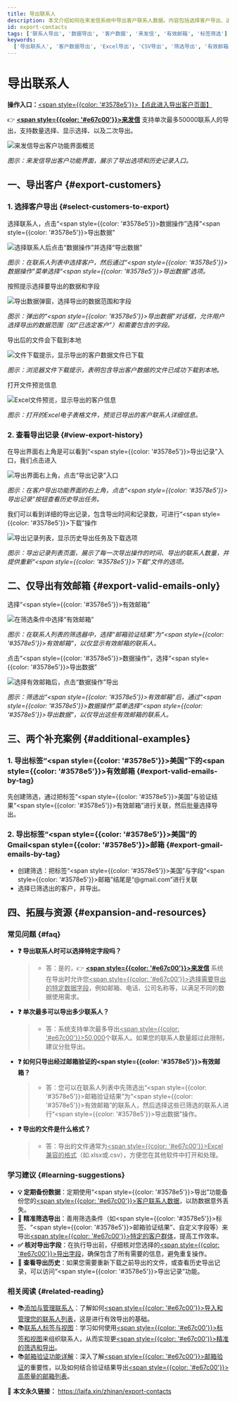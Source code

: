 ```yaml
---
title: 导出联系人
description: 本文介绍如何在来发信系统中导出客户联系人数据。内容包括选择客户导出、选择导出字段、查看导出记录、仅导出有效邮箱，以及通过筛选条件（如标签、邮箱后缀）导出特定客户群的操作方法。
id: export-contacts
tags: ['联系人导出', '数据导出', '客户数据', '来发信', '有效邮箱', '标签筛选']
keywords:
  ['导出联系人', '客户数据导出', 'Excel导出', 'CSV导出', '筛选导出', '有效邮箱导出', '来发信教程']
---
```


# 导出联系人

**操作入口：**[<span style={{color: '#3578e5'}}>【点此进入导出客户页面】</span>](https://www.laifa.xin/web-daorulishi-import-history)

👉 [**<span style={{color: '#e67c00'}}>来发信</span>**](https://laifaxin.com) 支持单次最多50000联系人的导出，支持数量选择、显示选择、以及二次导出。

![来发信导出客户功能界面概览](https://cos.files.maozhishi.com/public/attachments/xsj/1664451416039.png)

_图示：来发信导出客户功能界面，展示了导出选项和历史记录入口。_

## 一、导出客户 {#export-customers}

### 1. 选择客户导出 {#select-customers-to-export}

选择联系人，点击“<span style={{color: '#3578e5'}}>数据操作</span>”选择“<span style={{color: '#3578e5'}}>导出数据</span>”

![选择联系人后点击“数据操作”并选择“导出数据”](https://cos.files.maozhishi.com/public/attachments/xsj/1664451416053.png)

_图示：在联系人列表中选择客户，然后通过“<span style={{color: '#3578e5'}}>数据操作</span>”菜单选择“<span style={{color: '#3578e5'}}>导出数据</span>”选项。_

按照提示选择要导出的数据和字段

![导出数据弹窗，选择导出的数据范围和字段](https://cos.files.maozhishi.com/public/attachments/xsj/1664451416049.png)

_图示：弹出的“<span style={{color: '#3578e5'}}>导出数据</span>”对话框，允许用户选择导出的数据范围（如“已选定客户”）和需要包含的字段。_

导出后的文件会下载到本地

![文件下载提示，显示导出的客户数据文件已下载](https://cos.files.maozhishi.com/public/attachments/xsj/1664451416050.png)

_图示：浏览器文件下载提示，表明包含导出客户数据的文件已成功下载到本地。_

打开文件预览信息

![Excel文件预览，显示导出的客户信息](https://cos.files.maozhishi.com/public/attachments/xsj/1664451416051.png)

_图示：打开的Excel电子表格文件，预览已导出的客户联系人详细信息。_

### 2. 查看导出记录 {#view-export-history}

在导出界面右上角是可以看到“<span style={{color: '#3578e5'}}>导出记录</span>”入口，我们点击进入

![导出界面右上角，点击“导出记录”入口](https://cos.files.maozhishi.com/public/attachments/xsj/1664451416052.png)

_图示：在客户导出功能界面的右上角，点击“<span style={{color: '#3578e5'}}>导出记录</span>”按钮查看历史导出任务。_

我们可以看到详细的导出记录，包含导出时间和记录数，可进行“<span style={{color: '#3578e5'}}>下载</span>”操作

![导出记录列表，显示历史导出任务及下载选项](https://cos.files.maozhishi.com/public/attachments/xsj/1664451416059.png)

_图示：导出记录列表页面，展示了每一次导出操作的时间、导出的联系人数量，并提供重新“<span style={{color: '#3578e5'}}>下载</span>”文件的选项。_

## 二、仅导出有效邮箱 {#export-valid-emails-only}

选择“<span style={{color: '#3578e5'}}>有效邮箱</span>”

![在筛选条件中选择“有效邮箱”](https://cos.files.maozhishi.com/public/attachments/xsj/1664451416060.png)

_图示：在联系人列表的筛选器中，选择“邮箱验证结果”为“<span style={{color: '#3578e5'}}>有效邮箱</span>”，以仅显示有效邮箱的联系人。_

点击“<span style={{color: '#3578e5'}}>数据操作</span>”，选择“<span style={{color: '#3578e5'}}>导出数据</span>”

![选择有效邮箱后，点击“数据操作”导出](https://cos.files.maozhishi.com/public/attachments/xsj/1664451416067.png)

_图示：筛选出“<span style={{color: '#3578e5'}}>有效邮箱</span>”后，通过“<span style={{color: '#3578e5'}}>数据操作</span>”菜单选择“<span style={{color: '#3578e5'}}>导出数据</span>”，以仅导出这些有效邮箱的联系人。_

## 三、两个补充案例 {#additional-examples}

### 1. 导出标签“<span style={{color: '#3578e5'}}>美国</span>”下的<span style={{color: '#3578e5'}}>有效邮箱</span> {#export-valid-emails-by-tag}

先创建筛选，通过把标签“<span style={{color: '#3578e5'}}>美国</span>”与验证结果“<span style={{color: '#3578e5'}}>有效邮箱</span>”进行关联，然后批量选择导出。

### 2. 导出标签“<span style={{color: '#3578e5'}}>美国</span>”的Gmail<span style={{color: '#3578e5'}}>邮箱</span> {#export-gmail-emails-by-tag}

- 创建筛选：把标签“<span style={{color: '#3578e5'}}>美国</span>”与字段“<span style={{color: '#3578e5'}}>邮箱</span>”结尾是“@gmail.com”进行关联
- 选择已筛选出的客户，并导出。

## 四、拓展与资源 {#expansion-and-resources}

### 常见问题 {#faq}

- **❓ 导出联系人时可以选择特定字段吗？**

  > - 答：是的，👉 [**<span style={{color: '#e67c00'}}>来发信</span>**](https://laifaxin.com) 系统在导出时允许您<u><span style={{color: '#e67c00'}}>选择需要导出的特定数据字段</span></u>，例如邮箱、电话、公司名称等，以满足不同的数据使用需求。

- **❓ 单次最多可以导出多少联系人？**

  > - 答：系统支持单次最多导出<u><span style={{color: '#e67c00'}}>50,000</span></u>个联系人。如果您的联系人数量超过此限制，建议分批导出。

- **❓ 如何只导出经过邮箱验证的<span style={{color: '#3578e5'}}>有效邮箱</span>？**

  > - 答：您可以在联系人列表中先筛选出“<span style={{color: '#3578e5'}}>邮箱验证结果</span>”为“<span style={{color: '#3578e5'}}>有效邮箱</span>”的联系人，然后选择这些已筛选的联系人进行“<span style={{color: '#3578e5'}}>导出数据</span>”操作。

- **❓ 导出的文件是什么格式？**
  > - 答：导出的文件通常为<u><span style={{color: '#e67c00'}}>Excel兼容的格式</span></u>（如.xlsx或.csv），方便您在其他软件中打开和处理。

### 学习建议 {#learning-suggestions}

- **💡 定期备份数据**：定期使用“<span style={{color: '#3578e5'}}>导出</span>”功能备份您的<u><span style={{color: '#e67c00'}}>客户联系人数据</span></u>，以防数据意外丢失。
- **🎯 精准筛选导出**：善用筛选条件（如<span style={{color: '#3578e5'}}>标签</span>、“<span style={{color: '#3578e5'}}>邮箱验证结果</span>”、自定义字段等）来导出<u><span style={{color: '#e67c00'}}>特定的客户群体</span></u>，提高工作效率。
- **✅ 核对导出字段**：在执行导出前，仔细核对您选择的<u><span style={{color: '#e67c00'}}>导出字段</span></u>，确保包含了所有需要的信息，避免重复操作。
- **📖 查看导出历史**：如果您需要重新下载之前导出的文件，或查看历史导出记录，可以访问“<span style={{color: '#3578e5'}}>导出记录</span>”功能。

### 相关阅读 {#related-reading}

- 📚[添加与管理联系人](./add-contacts)：了解如何<u><span style={{color: '#e67c00'}}>导入和管理您的联系人列表</span></u>，这是进行有效导出的基础。
- 📚[联系人标签与视图](./contacts-tags-views)：学习如何使用<u><span style={{color: '#e67c00'}}>标签和视图</span></u>来组织联系人，从而实现更<u><span style={{color: '#e67c00'}}>精准的筛选和导出</span></u>。
- 📚[邮箱验证功能详解](./email-verification)：深入了解<u><span style={{color: '#e67c00'}}>邮箱验证</span></u>的重要性，以及如何结合验证结果导出<u><span style={{color: '#e67c00'}}>高质量的邮箱列表</span></u>。

🔗 **本文永久链接：** https://laifa.xin/zhinan/export-contacts
